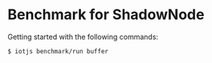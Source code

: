 # Benchmark for ShadowNode

Getting started with the following commands:

```sh
$ iotjs benchmark/run buffer
```